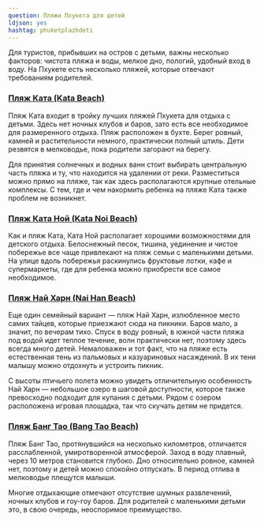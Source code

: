 ```yaml
---
question: Пляжи Пхукета для детей
ldjson: yes
hashtag: phuketplazhdeti
---
```


Для туристов, прибывших на остров с детьми, важны несколько факторов: чистота пляжа и воды, мелкое дно, пологий, удобный вход в воду. На Пхукете есть несколько пляжей, которые отвечают требованиям родителей.

### [Пляж Ката (Kata Beach)](https://goo.gl/maps/UmWVmua4D489ogsd6)

Пляж Ката входит в тройку лучших пляжей Пхукета для отдыха с детьми. Здесь нет ночных клубов и баров, зато есть все необходимое для размеренного отдыха. Пляж расположен в бухте. Берег ровный, камней и растительности немного, практически полный штиль. Дети резвятся в мелководье, пока родители загорают на берегу.

Для принятия солнечных и водных ванн стоит выбирать центральную часть пляжа и ту, что находится на удалении от реки.
Разместиться можно прямо на пляже, так как здесь располагаются крупные отельные комплексы. С тем, где и чем накормить ребенка на пляже Ката также проблем не возникнет.

### [Пляж Ката Ной (Kata Noi Beach)](https://goo.gl/maps/QCJHWiqbdJsp5XwFA) 

Как и пляж Ката, Ката Ной располагает хорошими возможностями для детского отдыха. Белоснежный песок, тишина, уединение и чистое побережье все чаще привлекают на пляж семьи с маленькими детьми. На улице вдоль побережья раскинулись фруктовые лотки, кафе и супермаркеты, где для ребенка можно приобрести все самое необходимое.

### [Пляж Най Харн (Nai Han Beach)](https://goo.gl/maps/2DWZJFePrEbWUZ4f8) 

Еще один семейный вариант — пляж Най Харн, излюбленное место самих тайцев, которые приезжают сюда на пикники. Баров мало, а значит, по вечерам тихо. Спуск в воду ровный, в южной части пляжа под водой идет теплое течение, волн практически нет, поэтому здесь всегда много детей. Немаловажен и тот факт, что на пляже есть естественная тень из пальмовых и казуариновых насаждений. В их тени малышу можно отдохнуть и устроить пикник.

С высоты птичьего полета можно увидеть отличительную особенность Най Харн — небольшое озеро в шаговой доступности, которое также превосходно подходит для купания с детьми. Рядом с озером расположена игровая площадка, так что скучать детям не придется.

### [Пляж Банг Тао (Bang Tao Beach)](https://goo.gl/maps/38gfaAZpf3oqqBts8)

Пляж Банг Тао, протянувшийся на несколько километров, отличается расслабленной, умиротворенной атмосферой. Заход в воду плавный, через 10 метров становится глубоко. Дно относительно ровное, камней нет, поэтому и детей можно спокойно отпускать. В период отлива в мелководье плещутся малыши.

Многие отдыхающие отмечают отсутствие шумных развлечений, ночных клубов и гоу-гоу баров. Для родителей с маленькими детьми это, в свою очередь, неоспоримое преимущество.
